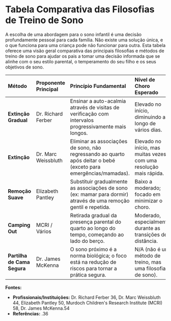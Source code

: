 # Tabela Comparativa das Filosofias de Treino de Sono

A escolha de uma abordagem para o sono infantil é uma decisão profundamente pessoal para cada família. Não existe uma solução única, e o que funciona para uma criança pode não funcionar para outra. Esta tabela oferece uma visão geral comparativa das principais filosofias e métodos de treino de sono para ajudar os pais a tomar uma decisão informada que se alinhe com o seu estilo parental, o temperamento do seu filho e os seus objetivos de sono.

| Método | Proponente Principal | Princípio Fundamental | Nível de Choro Esperado | Presença Parental | Idade Ideal | Duração Típica |
| :--- | :--- | :--- | :--- | :--- | :--- | :--- |
| **Extinção Gradual** | Dr. Richard Ferber | Ensinar a auto-acalmia através de visitas de verificação com intervalos progressivamente mais longos. | Elevado no início, diminuindo ao longo de vários dias. | Intermitente e breve (sem pegar ao colo). | 4-6+ meses | 3-7 noites |
| **Extinção** | Dr. Marc Weissbluth | Eliminar as associações de sono, não regressando ao quarto após deitar o bebé (exceto para emergências/mamadas). | Elevado no início, mas muitas vezes com uma resolução mais rápida. | Ausente após a rotina de deitar. | 4-6+ meses | 2-4 noites |
| **Remoção Suave** | Elizabeth Pantley | Substituir gradualmente as associações de sono (ex: mamar para dormir) através de uma remoção gentil e repetida. | Baixo a moderado; focado em minimizar o choro. | Contínua e responsiva. | 4+ meses | Semanas a meses |
| **Camping Out** | MCRI / Vários | Retirada gradual da presença parental do quarto ao longo do tempo, começando ao lado do berço. | Moderado, especialmente durante as transições de distância. | Contínua no início, diminuindo gradualmente. | 6+ meses | 1-3 semanas |
| **Partilha de Cama Segura**| Dr. James McKenna | O sono próximo é a norma biológica; o foco está na redução de riscos para tornar a prática segura. | N/A (não é um método de treino, mas uma filosofia de sono). | Contínua (na mesma superfície). | Desde o nascimento (com diretrizes rigorosas). | Contínuo |

**Fontes:**
- **Profissionais/Instituições:** Dr. Richard Ferber 36, Dr. Marc Weissbluth 44, Elizabeth Pantley 50, Murdoch Children's Research Institute (MCRI) 58, Dr. James McKenna.54
- **Referências:** .36